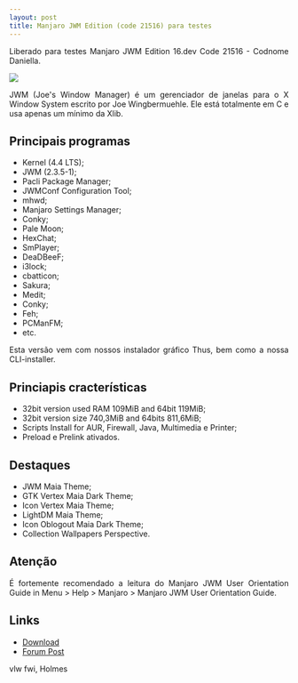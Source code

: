 ```yaml
---
layout: post
title: Manjaro JWM Edition (code 21516) para testes
---
```


<p style="text-align: justify;">Liberado para testes Manjaro JWM Edition 16.dev Code 21516 - Codnome Daniella.</p>

<img src="http://i.imgur.com/n0PseGi.png">

<p style="text-align: justify;">JWM (Joe's Window Manager) é um gerenciador de janelas para o X Window System escrito por Joe Wingbermuehle. Ele está totalmente em C e usa apenas um mínimo da Xlib.</p> 

## Principais programas

* Kernel (4.4 LTS);
* JWM (2.3.5-1);
* Pacli Package Manager;
* JWMConf Configuration Tool;
* mhwd;
* Manjaro Settings Manager;
* Conky;
* Pale Moon;
* HexChat;
* SmPlayer;
* DeaDBeeF;
* i3lock;
* cbatticon;
* Sakura;
* Medit;
* Conky;
* Feh;
* PCManFM;
* etc.

<p style="text-align: justify;">Esta versão vem com nossos instalador gráfico Thus, bem como a nossa CLI-installer.</p>

## Princiapis cracterísticas

* 32bit version used RAM 109MiB and 64bit 119MiB;
* 32bit version size 740,3MiB and 64bits 811,6MiB;
* Scripts Install for AUR, Firewall, Java, Multimedia e Printer;
* Preload e Prelink ativados.

## Destaques

* JWM Maia Theme;
* GTK Vertex Maia Dark Theme;
* Icon Vertex Maia Theme;
* LightDM Maia Theme;
* Icon Oblogout Maia Dark Theme;
* Collection Wallpapers Perspective.

## Atenção

<p style="text-align: justify;">É fortemente recomendado a leitura do Manjaro JWM User Orientation Guide in Menu > Help > Manjaro > Manjaro JWM User Orientation Guide.</p>

## Links

* [Download](https://sourceforge.net/projects/holmeslinux/files/Manjaro%20JWM%2016.dev/Code%2021516)
* [Forum Post](https://forum.manjaro.org/t/manjaro-jwm-edition-16-dev-to-tests-code-21516/1925)

vlw fwi, Holmes